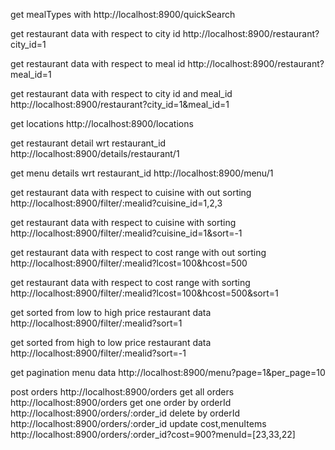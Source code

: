 get mealTypes with  http://localhost:8900/quickSearch

get restaurant data with respect to city id http://localhost:8900/restaurant?city_id=1

get restaurant data with respect to meal id http://localhost:8900/restaurant?meal_id=1

get restaurant data with respect to city id and meal_id http://localhost:8900/restaurant?city_id=1&meal_id=1

get locations  http://localhost:8900/locations 

get restaurant detail wrt restaurant_id http://localhost:8900/details/restaurant/1 

get menu details wrt restaurant_id http://localhost:8900/menu/1


get restaurant data with respect to cuisine with out sorting http://localhost:8900/filter/:mealid?cuisine_id=1,2,3


get restaurant data with respect to cuisine with sorting http://localhost:8900/filter/:mealid?cuisine_id=1&sort=-1

get restaurant data with respect to cost range with out sorting http://localhost:8900/filter/:mealid?lcost=100&hcost=500

get restaurant data with respect to cost range with sorting http://localhost:8900/filter/:mealid?lcost=100&hcost=500&sort=1 

get sorted from low to high price  restaurant data http://localhost:8900/filter/:mealid?sort=1 

get sorted from high to low price  restaurant data http://localhost:8900/filter/:mealid?sort=-1 


get pagination menu data http://localhost:8900/menu?page=1&per_page=10

post orders http://localhost:8900/orders 
get all orders http://localhost:8900/orders 
get one order by orderId http://localhost:8900/orders/:order_id 
delete by orderId http://localhost:8900/orders/:order_id 
update cost,menuItems http://localhost:8900/orders/:order_id?cost=900?menuId=[23,33,22]
